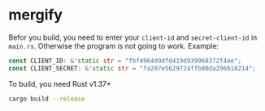 # mergify

Befor you build, you need to enter your `client-id` and `secret-client-id` in `main.rs`. Otherwise the program is not going to work.
Example:
```Rust
const CLIENT_ID: &'static str = "fbf4964d9dfd419d939068372f4ee";
const CLIENT_SECRET: &'static str = "fa297e5629724ffb80da296b18214";
```

To build, you need Rust v1.37+
```bash
cargo build --release
```
